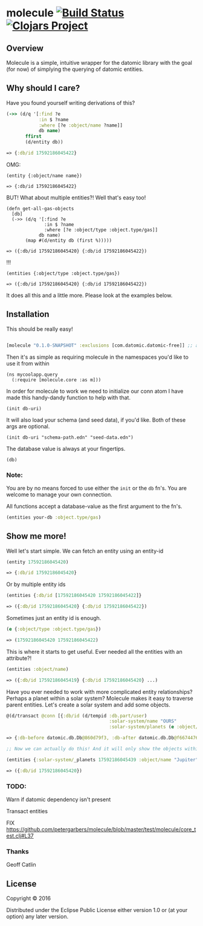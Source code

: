 # molecule [![Build Status](https://travis-ci.org/petergarbers/molecule.svg?branch=master)](https://travis-ci.org/petergarbers/molecule) [![Clojars Project](https://img.shields.io/clojars/v/molecule.svg)](https://clojars.org/molecule)


## Overview
Molecule is a simple, intuitive wrapper for the datomic library with the goal (for now) of simplying the querying of datomic entities.

## Why should I care?

Have you found yourself writing derivations of this?

```clj
(->> (d/q '[:find ?e
            :in $ ?name
            :where [?e :object/name ?name]]
            db name)
       ffirst
       (d/entity db))

=> {:db/id 17592186045422}

```

OMG:

```
(entity {:object/name name})

=> {:db/id 17592186045422}
```

BUT! What about multiple entities?!
Well that's easy too!

```
(defn get-all-gas-objects
  [db]
  (->> (d/q '[:find ?e
              :in $ ?name
              :where [?e :object/type :object.type/gas]]
            db name)
       (map #(d/entity db (first %)))))

=> ({:db/id 17592186045420} {:db/id 17592186045422})
```

!!!

```
(entities {:object/type :object.type/gas})

=> ({:db/id 17592186045420} {:db/id 17592186045422})
```

It does all this and a little more. Please look at the examples below.

## Installation

This should be really easy!

```clj

[molecule "0.1.0-SNAPSHOT" :exclusions [com.datomic.datomic-free]] ;; add to your project.clj

```

Then it's as simple as requiring molecule in the namespaces you'd like to use it from within

```
(ns mycoolapp.query
  (:require [molecule.core :as m]))
```

In order for molecule to work we need to initialize our conn atom
I have made this handy-dandy function to help with that. 

```
(init db-uri)
```

It will also load your schema (and seed data), if you'd like. Both of these args are optional.

```
(init db-uri "schema-path.edn" "seed-data.edn")
```

The database value is always at your fingertips.

`(db)`

### Note:

You are by no means forced to use either the `init` or the `db` fn's. 
You are welcome to manage your own connection.

All functions accept a database-value as the first argument to the fn's.

```clj
(entities your-db :object.type/gas)
```

## Show me more!

Well let's start simple. We can fetch an entity using an entity-id

```clj
(entity 17592186045420)

=> {:db/id 17592186045420}
```

Or by multiple entity ids

```clj
(entities {:db/id [17592186045420 17592186045422]}

=> ({:db/id 17592186045420} {:db/id 17592186045422})
```

Sometimes just an entity id is enough.

```clj
(e {:object/type :object.type/gas})

=> (17592186045420 17592186045422)
```

This is where it starts to get useful.
Ever needed all the entities with an attribute?!

```clj
(entities :object/name)

=> ({:db/id 17592186045419} {:db/id 17592186045420} ...)
```

Have you ever needed to work with more complicated entity relationships?
Perhaps a planet within a solar system?
Molecule makes it easy to traverse parent entities.
Let's create a solar system and add some objects.

```clj
@(d/transact @conn [{:db/id (d/tempid :db.part/user)
                                      :solar-system/name "OURS"
                                      :solar-system/planets (e :object/name)}])

=> {:db-before datomic.db.Db@860d79f3, :db-after datomic.db.Db@f6674476, :tx-data [#datom[13194139534334 50 #inst "2017-01-08T19:06:39.509-00:00" 13194139534334 true] #datom[17592186045439 63 "OURS" 13194139534334 true] #datom[17592186045439 64 17592186045419 13194139534334 true] #datom[17592186045439 64 17592186045420 13194139534334 true] ..., :tempids {-9223350046623220537 17592186045439}}

;; Now we can actually do this! And it will only show the objects within our solar system

(entities {:solar-system/_planets 17592186045439 :object/name "Jupiter"})

=> ({:db/id 17592186045420})
```

### TODO:
Warn if datomic dependency isn't present

Transact entities 

FIX https://github.com/petergarbers/molecule/blob/master/test/molecule/core_test.clj#L37

### Thanks

Geoff Catlin 

## License

Copyright © 2016

Distributed under the Eclipse Public License either version 1.0 or (at
your option) any later version.
